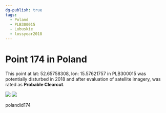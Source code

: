 ```yaml
---
dg-publish: true
tags:
  - Poland
  - PLB300015
  - Lubuskie
  - lossyear2018
---
```


# Point 174 in Poland

This point at lat: 52.65758308, lon: 15.57621757 in PLB300015 was potentially disturbed in 2018 and after evaluation of satellite imagery, was rated as **Probable Clearcut**.

<div class='juxtapose' data-showcredits='false'>
<img src='https://baserow-backend-production20240528124524339000000001.s3.amazonaws.com/user_files/ozRTnihTKMIEpFO9ghYeF594ZxbLC6pW_f0a0157d3c9cc2bd064018f49d89698a4c5fc5c0b26831669faeab1c5c2aca5b.png' data-label='July 2015' />
<img src='https://baserow-backend-production20240528124524339000000001.s3.amazonaws.com/user_files/d3CyQojD35YjagxdOr9bLU51YJc4EBjT_f85be3f49c643591ca04222826b57a6392d410e1e0c5bfe5ca1bc09ab25c4c9c.png' data-label='May 2023' />
</div>

polandid174